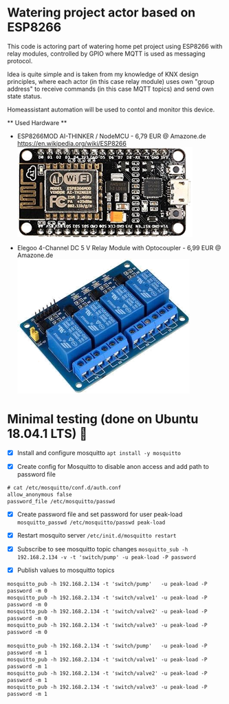 # Watering project actor based on ESP8266

This code is actoring part of watering home pet project using ESP8266 with relay modules, controlled by GPIO where MQTT is used as messaging protocol.

Idea is quite simple and is taken from my knowledge of KNX design principles, where each actor (in this case relay module) uses own "group address" to receive commands (in this case MQTT topics) and send own state status. 

Homeassistant automation will be used to contol and monitor this device.

** Used Hardware **
- ESP8266MOD AI-THINKER / NodeMCU - 6,79 EUR @ Amazone.de
https://en.wikipedia.org/wiki/ESP8266 
![ESP8266MOD AI-THINKER photo](images/esp8266.png?raw=true)

- Elegoo 4-Channel DC 5 V Relay Module with Optocoupler - 6,99 EUR @ Amazone.de
![4-Channel DC 5 V Relay Module photo](images/4relay_module.png?raw=true)

# Minimal testing (done on Ubuntu 18.04.1 LTS) :tada:

- [x] Install and configure mosquitto 
`apt install -y mosquitto`

- [x] Create config for Mosquitto to disable anon access and add path to password file
```
# cat /etc/mosquitto/conf.d/auth.conf 
allow_anonymous false
password_file /etc/mosquitto/passwd
```

- [x] Create password file and set password for user peak-load
`mosquitto_passwd /etc/mosquitto/passwd peak-load`

- [x] Restart mosquito server 
`/etc/init.d/mosquitto restart`

- [x] Subscribe to see mosquitto topic changes
`mosquitto_sub -h 192.168.2.134 -v -t 'switch/pump' -u peak-load -P password`

- [x] Publish values to mosquitto topics 
```
mosquitto_pub -h 192.168.2.134 -t 'switch/pump'   -u peak-load -P password -m 0
mosquitto_pub -h 192.168.2.134 -t 'switch/valve1' -u peak-load -P password -m 0
mosquitto_pub -h 192.168.2.134 -t 'switch/valve2' -u peak-load -P password -m 0
mosquitto_pub -h 192.168.2.134 -t 'switch/valve3' -u peak-load -P password -m 0

mosquitto_pub -h 192.168.2.134 -t 'switch/pump'   -u peak-load -P password -m 1
mosquitto_pub -h 192.168.2.134 -t 'switch/valve1' -u peak-load -P password -m 1
mosquitto_pub -h 192.168.2.134 -t 'switch/valve2' -u peak-load -P password -m 1
mosquitto_pub -h 192.168.2.134 -t 'switch/valve3' -u peak-load -P password -m 1
```
